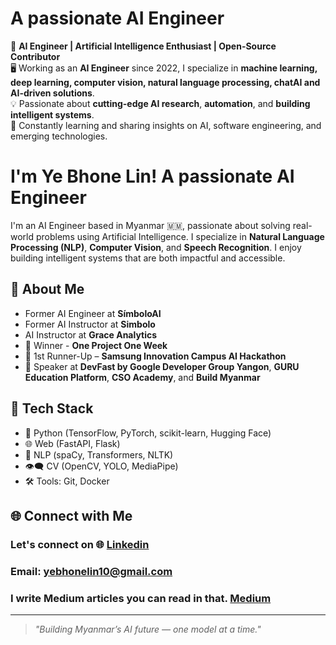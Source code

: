 #  A passionate AI Engineer

🚀 **AI Engineer | Artificial Intelligence Enthusiast | Open-Source Contributor**  
🖥️ Working as an **AI Engineer** since 2022, I specialize in **machine learning, deep learning, computer vision, natural language processing, chatAI and AI-driven solutions**.  
💡 Passionate about **cutting-edge AI research**, **automation**, and **building intelligent systems**.  
📖 Constantly learning and sharing insights on AI, software engineering, and emerging technologies.  

# I'm Ye Bhone Lin! A passionate AI Engineer

I'm an AI Engineer based in Myanmar 🇲🇲, passionate about solving real-world problems using Artificial Intelligence. I specialize in **Natural Language Processing (NLP)**, **Computer Vision**, and **Speech Recognition**. I enjoy building intelligent systems that are both impactful and accessible.

## 🚀 About Me
- Former AI Engineer at **SímboloAI**
- Former AI Instructor at **Simbolo**
- AI Instructor at **Grace Analytics**
- 🥇 Winner - **One Project One Week**
- 🥈 1st Runner-Up – **Samsung Innovation Campus AI Hackathon**
- 🎤 Speaker at **DevFast by Google Developer Group Yangon**, **GURU Education Platform**, **CSO Academy**, and **Build Myanmar**

## 🔧 Tech Stack
- 🐍 Python (TensorFlow, PyTorch, scikit-learn, Hugging Face)
- 🌐 Web (FastAPI, Flask)
- 🧠 NLP (spaCy, Transformers, NLTK)
- 👁️‍🗨️ CV (OpenCV, YOLO, MediaPipe)
- 🛠️ Tools: Git, Docker

## 🌐 Connect with Me
### Let's connect on 🌐 [Linkedin](https://www.linkedin.com/in/ye-bhone-lin-ai/)
### Email: yebhonelin10@gmail.com

### I write Medium articles you can read in that. [Medium](https://medium.com/@yebhonelin10)  

---

> *"Building Myanmar’s AI future — one model at a time."*





